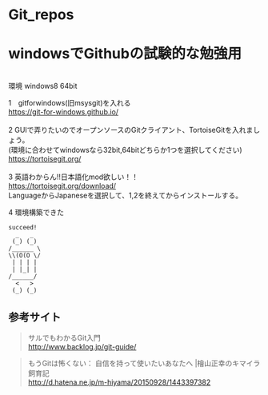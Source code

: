 # Git_repos
<h1>windowsでGithubの試験的な勉強用</h1>
<br>
環境 windows8 64bit

1　gitforwindows(旧msysgit)を入れる<br>
https://git-for-windows.github.io/<br>
<br>
2 GUIで弄りたいのでオープンソースのGitクライアント、TortoiseGitを入れましょう。<br>
(環境に合わせてwindowsなら32bit,64bitどちらか1つを選択してください)<br>
https://tortoisegit.org/<br>
<br>
3 英語わからん!!日本語化mod欲しい！！<br>
https://tortoisegit.org/download/<br>
LanguageからJapaneseを選択して、1,2を終えてからインストールする。<br>

4 環境構築できた
```
succeed!
  _   _
 (_) (_)
/______ \
\\(O(O \/
 | | | |
 | |_| |
/______/
  <   >
 (_) (_)
```


## 参考サイト

> サルでもわかるGit入門  
> http://www.backlog.jp/git-guide/

> もうGitは怖くない： 自信を持って使いたいあなたへ |檜山正幸のキマイラ飼育記 <br>
> http://d.hatena.ne.jp/m-hiyama/20150928/1443397382


